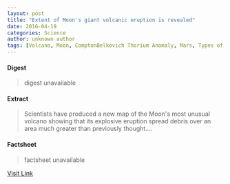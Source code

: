 ```yaml
---
layout: post
title: "Extent of Moon's giant volcanic eruption is revealed"
date: 2016-04-19
categories: Science
author: unknown author
tags: [Volcano, Moon, ComptonBelkovich Thorium Anomaly, Mars, Types of volcanic eruptions, Astronomy, Lava, Planets of the Solar System, Planetary science, Outer space, Physical sciences]
---
```



#### Digest
>digest unavailable

#### Extract
>Scientists have produced a new map of the Moon's most unusual volcano showing that its explosive eruption spread debris over an area much greater than previously thought....

#### Factsheet
>factsheet unavailable

[Visit Link](http://phys.org/news345891122.html)


